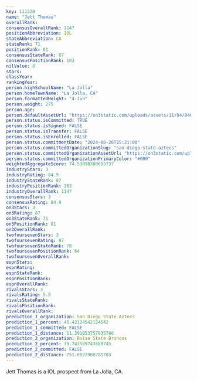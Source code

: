 ```yaml
---
key: 111220
name: "Jett Thomas"
overallRank: 
consensusOverallRank: 1147
positionAbbreviation: IOL
stateAbbreviation: CA
stateRank: 71
positionRank: 81
consensusStateRank: 87
consensusPositionRank: 103
nilValue: 0
stars: 
classYear: 
rankingYear: 
person.highSchoolName: "La Jolla"
person.homeTownName: "La Jolla, CA"
person.formattedHeight: "4-Jun"
person.weight: 275
person.age: 
person.defaultAssetUrl: "https://on3static.com/uploads/assets/11/94/94011.jpg"
person.status.isCommitted: TRUE
person.status.isSigned: FALSE
person.status.isTransfer: FALSE
person.status.isEnrolled: FALSE
person.status.commitmentDate: "2024-06-26T15:21:00"
person.status.committedOrganizationSlug: "san-diego-state-aztecs"
person.status.committedOrganizationAssetUrl: "https://on3static.com/uploads/assets/211/150/150211.svg"
person.status.committedOrganizationPrimaryColor: "#000"
weightedAggregateScore: 74.53098360655737
industryStars: 3
industryRating: 84.9
industryStateRank: 87
industryPositionRank: 103
industryOverallRank: 1147
consensusStars: 3
consensusRating: 84.9
on3Stars: 3
on3Rating: 87
on3StateRank: 71
on3PositionRank: 81
on3OverallRank: 
twofoursevenStars: 3
twofoursevenRating: 87
twofoursevenStateRank: 70
twofoursevenPositionRank: 64
twofoursevenOverallRank: 
espnStars: 
espnRating: 
espnStateRank: 
espnPositionRank: 
espnOverallRank: 
rivalsStars: 3
rivalsRating: 5.5
rivalsStateRank: 
rivalsPositionRank: 
rivalsOverallRank: 
prediction_1_organization: San Diego State Aztecs
prediction_1_percent: 45.42124542124542
prediction_1_committed: FALSE
prediction_1_distance: 11.392053757035786
prediction_2_organization: Boise State Broncos
prediction_2_percent: 39.743589743589745
prediction_2_committed: FALSE
prediction_2_distance: 751.6022960781703
---
```

Jett Thomas is a IOL prospect from La Jolla, CA.
